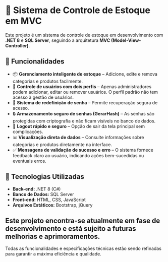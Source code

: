 # 🛒 Sistema de Controle de Estoque em MVC

Este projeto é um sistema de controle de estoque em desenvolvimento com **.NET 8** e **SQL Server**, seguindo a arquitetura **MVC (Model-View-Controller)**.

## 🔑 Funcionalidades
- 📦 **Gerenciamento inteligente de estoque** – Adicione, edite e remova categorias e produtos facilmente.  
- 👤 **Controle de usuários com dois perfis** – Apenas administradores podem adicionar, editar ou remover usuários. O perfil padrão não tem acesso à gestão de usuários.  
- 🔑 **Sistema de redefinição de senha** – Permite recuperação segura de acesso.  
- 🔒 **Armazenamento seguro de senhas (GerarHash)** – As senhas são protegidas com criptografia e não ficam visíveis no banco de dados.  
- 🚪 **Logout rápido e seguro** – Opção de sair da tela principal sem complicações.  
- 📊 **Visualização direta de dados** – Consulte informações sobre categorias e produtos diretamente na interface.  
- ✅ **Mensagens de validação de sucesso e erro** – O sistema fornece feedback claro ao usuário, indicando ações bem-sucedidas ou eventuais erros.  


## 🚀 Tecnologias Utilizadas
- **Back-end:** .NET 8 (C#)
- **Banco de Dados:** SQL Server
- **Front-end:** HTML, CSS, JavaScript
- **Arquivos Estáticos:** Bootstrap, jQuery

## Este projeto encontra-se atualmente em fase de desenvolvimento e está sujeito a futuras melhorias e aprimoramentos. 
Todas as funcionalidades e especificações técnicas estão sendo refinadas para garantir a máxima eficiência e qualidade.
